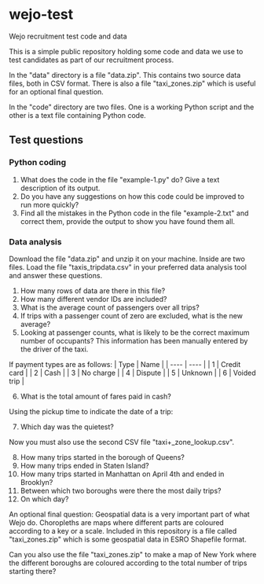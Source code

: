 # wejo-test
Wejo recruitment test code and data

This is a simple public repository holding some code and data we use to test candidates as part of our recruitment process.

In the "data" directory is a file "data.zip". This contains two source data files, both in CSV format. There is also a file "taxi_zones.zip" which is useful for an optional final question.

In the "code" directory are two files. One is a working Python script and the other is a text file containing Python code.

## Test questions
### Python coding
1. What does the code in the file "example-1.py" do? Give a text description of its output.
2. Do you have any suggestions on how this code could be improved to run more quickly?
3. Find all the mistakes in the Python code in the file "example-2.txt" and correct them, provide the output to show you have found them all.

### Data analysis
Download the file "data.zip" and unzip it on your machine. Inside are two files. Load the file "taxis_tripdata.csv" in your preferred data analysis tool and answer these questions.

1. How many rows of data are there in this file?
2. How many different vendor IDs are included?
3. What is the average count of passengers over all trips?
4. If trips with a passenger count of zero are excluded, what is the new average?
5. Looking at passenger counts, what is likely to be the correct maximum number of occupants? This information has been manually entered by the driver of the taxi.

If payment types are as follows:
| Type | Name |
| ---- | ---- |
|  1   | Credit card |
|  2   | Cash |
|  3   | No charge |
|  4   | Dispute |
|  5   | Unknown |
|  6   | Voided trip |

6. What is the total amount of fares paid in cash?

Using the pickup time to indicate the date of a trip:

7. Which day was the quietest?

Now you must also use the second CSV file "taxi+_zone_lookup.csv".

8. How many trips started in the borough of Queens?
9. How many trips ended in Staten Island?
10. How many trips started in Manhattan on April 4th and ended in Brooklyn?
11. Between which two boroughs were there the most daily trips?
12. On which day? 

An optional final question:
Geospatial data is a very important part of what Wejo do. Choropleths are maps where different parts are coloured according to a key or a scale. Included in this repository is a file
called "taxi_zones.zip" which is some geospatial data in ESRO Shapefile format.

Can you also use the file "taxi_zones.zip" to make a map of New York where the different boroughs are coloured according to the total number of trips starting there?
